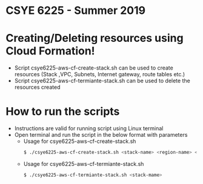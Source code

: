 # CSYE 6225 - Summer 2019

# Creating/Deleting resources using Cloud Formation!

  - Script csye6225-aws-cf-create-stack.sh can be used to create resources (Stack ,VPC, Subnets, Internet gateway, route tables etc.)
  - Script csye6225-aws-cf-termiante-stack.sh can be used to delete the resources created

# How to run the scripts
  - Instructions are valid for running script using Linux terminal
  - Open terminal and run the script in the below format with parameters
    - Usage for csye6225-aws-cf-create-stack.sh
        ```sh
        $ ./csye6225-aws-cf-create-stack.sh <stack-name> <region-name> <vpc-cidr-block> <subnet1-cidr-block> <subnet2-cidr-block> <subnet3-cidr-block>
        ```
    - Usage for csye6225-aws-cf-termiante-stack.sh
        ```sh
        $ ./csye6225-aws-cf-termiante-stack.sh <stack-mame>
        ```


